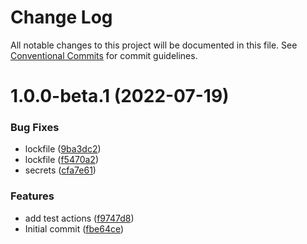 # Change Log

All notable changes to this project will be documented in this file.
See [Conventional Commits](https://conventionalcommits.org) for commit guidelines.

# 1.0.0-beta.1 (2022-07-19)


### Bug Fixes

* lockfile ([9ba3dc2](https://github.com/casimir-ai/utils/commit/9ba3dc295989bd306ae58917ccf4135eba836012))
* lockfile ([f5470a2](https://github.com/casimir-ai/utils/commit/f5470a2909eeff36b60d4cd763d20955f4697987))
* secrets ([cfa7e61](https://github.com/casimir-ai/utils/commit/cfa7e615b7a52846c960fbd7c27c4bf1d915326a))


### Features

* add test actions ([f9747d8](https://github.com/casimir-ai/utils/commit/f9747d81fd0c429874c208bbd10e2235432c7df2))
* Initial commit ([fbe64ce](https://github.com/casimir-ai/utils/commit/fbe64ce3163d5e7e3472616b6f697d6f745e19f5))
